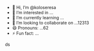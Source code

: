 - 👋 Hi, I’m @koloseresa
- 👀 I’m interested in ...
- 🌱 I’m currently learning ...
- 💞️ I’m looking to collaborate on ...12313
- 😄 Pronouns: ...62
- ⚡ Fun fact: ...

<!---
koloseresa/koloseresa is a ✨ special ✨ repository because its `README.md` (this file) appears on your GitHub profvvile.
You can click the Preview link to take a look at your changes.
--->
ds
